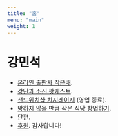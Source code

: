 ```yaml
---
title: "홈"
menu: "main"
weight: 1
---
```

<link rel="preload" href="/fonts/SSCloverGulimRegular.ttf" as="font" type="font/ttf" crossorigin="anonymous">

# 강민석
- [온라인 출판사 작은배](https://jagunbae.com/about/).
- [강단과 소신 팟캐스트](https://podcast.jagunbae.com).
- [샌드위치샵 치지레이지](https://reviews.cheesylazy.com/) (영업 종료).
- [망하지 않을 만큼 작은 식당 창업하기](https://buy.stripe.com/cN201nbh50zs7hSaEH).
- [단편](https://kangmins.uk).
- [후원](https://liberapay.com/Kang/). 감사합니다!